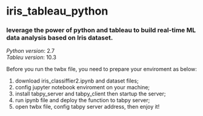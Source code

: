 # iris_tableau_python
### leverage the power of python and tableau to build real-time ML data analysis based on Iris dataset.

_Python version_: 2.7  
_Tableu version_: 10.3

Before you run the twbx file, you need to prepare your enviroment as below:
1. download iris_classiffier2.ipynb and dataset files;
2. config jupyter notebook enviroment on your machine;
3. install tabpy_server and tabpy_client then startup the server;
4. run ipynb file and deploy the function to tabpy server;
5. open twbx file, config tabpy server address, then enjoy it!
